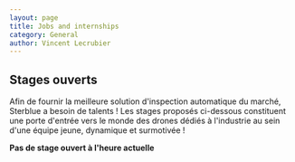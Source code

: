 ```yaml
---
layout: page
title: Jobs and internships
category: General
author: Vincent Lecrubier
---
```


Stages ouverts
--------------

Afin de fournir la meilleure solution d'inspection automatique du marché, Sterblue a besoin de talents ! Les stages proposés ci-dessous constituent une porte d'entrée vers le monde des drones dédiés à l'industrie au sein d'une équipe jeune, dynamique et surmotivée !

**Pas de stage ouvert à l'heure actuelle**
